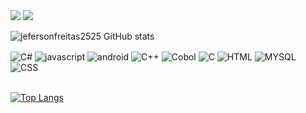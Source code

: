 
<div> <a href = "mailto:jefersonfreitas1313@gmail.com"><img src="https://img.shields.io/badge/-Gmail-%23333?style=for-the-badge&logo=gmail&logoColor=white" target="_blank"></a>
  <a href="https://www.linkedin.com/in/jeferson-freitas-da-silva-644564171/" target="_blank"><img src="https://img.shields.io/badge/-LinkedIn-%230077B5?style=for-the-badge&logo=linkedin&logoColor=white" target="_blank"></a> <div/>
	
![jefersonfreitas2525 GitHub stats](https://github-readme-stats.vercel.app/api?username=jefersonfreitas2525&show_icons=true&theme=transparent&text_color=17C404)

<div style="display: inline_block">
<img align="center" alt="C#" src="https://img.shields.io/badge/C%23-239120?style=for-the-badge&logo=c-sharp&logoColor=white"/>
  <img align="center" alt="javascript" src="https://img.shields.io/badge/JavaScript-F7DF1E?style=for-the-badge&logo=javascript&logoColor=black"/>
  <img align="center" alt="android" src="https://img.shields.io/badge/Android-3DDC84?style=for-the-badge&logo=android&logoColor=white"/>
  <img align="center" alt="C++" src="https://img.shields.io/badge/C%2B%2B-00599C?style=for-the-badge&logo=c%2B%2B&logoColor=white"/>
<img align="center" alt="Cobol" src="https://img.shields.io/badge/Cobol-00000F?style=for-the-badge&logo=Cobol&logoColor=white"/>
  <img align="center" alt="C" src="https://img.shields.io/badge/C-00599C?style=for-the-badge&logo=c&logoColor=white"/>
  <img align="center" alt="HTML" src="https://img.shields.io/badge/HTML-239120?style=for-the-badge&logo=html5&logoColor=white"/>
  <img align="center" alt="MYSQL" src="https://img.shields.io/badge/MySQL-00000F?style=for-the-badge&logo=mysql&logoColor=white"/>
  <img align="center" alt="CSS" src="https://img.shields.io/badge/CSS-239120?&style=for-the-badge&logo=css3&logoColor=white"/><br/><br/>
  
   
 

   
  


	
  
 
[![Top Langs](https://github-readme-stats.vercel.app/api/top-langs/?username=jefersonfreitas2525&langs_count=8&show_icons=true&theme=transparent&text_color=17C404)](https://github.com/jefersonfreitas2525/github-readme-stats&show)
